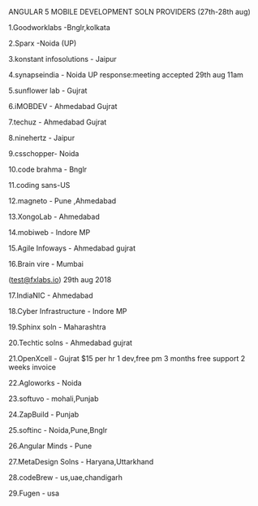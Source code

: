 ANGULAR 5 MOBILE DEVELOPMENT SOLN PROVIDERS (27th-28th aug)

1.Goodworklabs -Bnglr,kolkata

2.Sparx -Noida (UP)

3.konstant infosolutions - Jaipur

4.synapseindia - Noida UP
response:meeting accepted 29th aug 11am

5.sunflower lab - Gujrat

6.iMOBDEV - Ahmedabad Gujrat

7.techuz - Ahmedabad Gujrat

8.ninehertz - Jaipur

9.csschopper- Noida

10.code brahma - Bnglr

11.coding sans-US

12.magneto - Pune ,Ahmedabad

13.XongoLab - Ahmedabad

14.mobiweb - Indore MP

15.Agile Infoways - Ahmedabad gujrat

16.Brain vire - Mumbai

(test@fxlabs.io) 29th aug 2018

17.IndiaNIC - Ahmedabad

18.Cyber Infrastructure - Indore MP

19.Sphinx soln - Maharashtra

20.Techtic solns - Ahmedabad gujrat

21.OpenXcell - Gujrat
$15 per hr
1 dev,free pm
3 months free support
2 weeks invoice

22.Agloworks - Noida

23.softuvo - mohali,Punjab

24.ZapBuild - Punjab

25.softinc - Noida,Pune,Bnglr

26.Angular Minds - Pune

27.MetaDesign Solns - Haryana,Uttarkhand

28.codeBrew - us,uae,chandigarh

29.Fugen - usa
